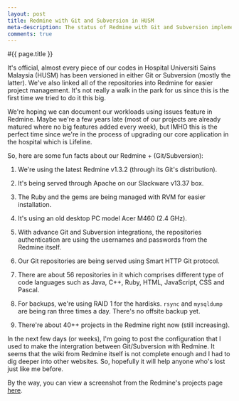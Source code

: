 ```yaml
---
layout: post
title: Redmine with Git and Subversion in HUSM
meta-description: The status of Redmine with Git and Subversion implementation in Hospital Universiti Sains Malaysia
comments: true
---
```


#{{ page.title }}

It's official, almost every piece of our codes in Hospital Universiti Sains Malaysia (HUSM) has been versioned in either Git or Subversion (mostly the latter). We've also linked all of the repositories into Redmine for easier project management. It's not really a walk in the park for us since this is the first time we tried to do it this big.

We're hoping we can document our workloads using issues feature in Redmine. Maybe we're a few years late (most of our projects are already matured where no big features added every week), but IMHO this is the perfect time since we're in the process of upgrading our core application in the hospital which is Lifeline. 

So, here are some fun facts about our Redmine + (Git/Subversion):

1. We're using the latest Redmine v1.3.2 (through its Git's distribution). 

2. It's being served through Apache on our Slackware v13.37 box. 

3. The Ruby and the gems are being managed with RVM for easier installation. 

4. It's using an old desktop PC model Acer M460 (2.4 GHz).

5. With advance Git and Subversion integrations, the repositories authentication are using the usernames and passwords from the Redmine itself. 

6. Our Git repositories are being served using Smart HTTP Git protocol. 

7. There are about 56 repositories in it which comprises different type of code languages such as Java, C++, Ruby, HTML, JavaScript, CSS and Pascal. 

8. For backups, we're using RAID 1 for the hardisks. `rsync` and `mysqldump` are being ran three times a day. There's no offsite backup yet.

9. There're about 40++ projects in the Redmine right now (still increasing).

In the next few days (or weeks), I'm going to post the configuration that I used to make the intergration between Git/Subversion with Redmine. It seems that the wiki from Redmine itself is not complete enough and I had to dig deeper into other websites. So, hopefully it will help anyone who's lost just like me before. 

By the way, you can view a screenshot from the Redmine's projects page [here](https://twitter.com/#!/aurorius/status/187829585759580160).

